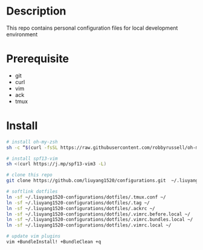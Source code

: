 # Description
This repo contains personal configuration files for local development environment

# Prerequisite
- git
- curl
- vim
- ack
- tmux

# Install
```bash
# install oh-my-zsh
sh -c “$(curl -fsSL https://raw.githubusercontent.com/robbyrussell/oh-my-zsh/master/tools/install.sh)”

# install spf13-vim
sh <(curl https://j.mp/spf13-vim3 -L)

# clone this repo
git clone https://github.com/liuyang1520/configurations.git  ~/.liuyang1520-configurations

# softlink dotfiles
ln -sf ~/.liuyang1520-configurations/dotfiles/.tmux.conf ~/
ln -sf ~/.liuyang1520-configurations/dotfiles/.tag ~/
ln -sf ~/.liuyang1520-configurations/dotfiles/.ackrc ~/
ln -sf ~/.liuyang1520-configurations/dotfiles/.vimrc.before.local ~/
ln -sf ~/.liuyang1520-configurations/dotfiles/.vimrc.bundles.local ~/
ln -sf ~/.liuyang1520-configurations/dotfiles/.vimrc.local ~/

# update vim plugins
vim +BundleInstall! +BundleClean +q
```
